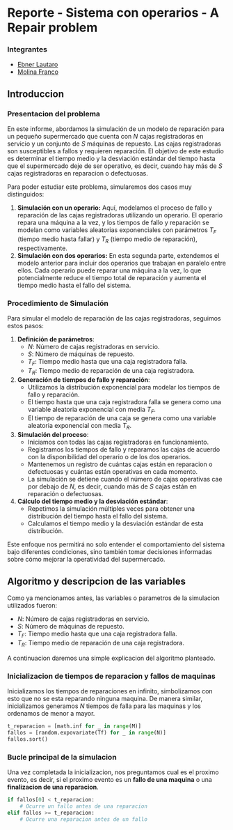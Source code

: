 # Reporte - Sistema con operarios - A Repair problem

### Integrantes
- [Ebner Lautaro](lautaro.ebner@mi.unc.edu.ar)
- [Molina Franco](franco.molina13@mi.unc.edu.ar)

## Introduccion
### Presentacion del problema
En este informe, abordamos la simulación de un modelo de reparación para un pequeño supermercado que cuenta con $N$ cajas registradoras en servicio y un conjunto de $S$ máquinas de repuesto. 
Las cajas registradoras son susceptibles a fallos y requieren reparación. 
El objetivo de este estudio es determinar el tiempo medio y la desviación estándar del tiempo hasta que el supermercado deje de ser operativo, es decir, cuando hay más de $S$ cajas registradoras en reparacion o defectuosas.

Para poder estudiar este problema, simularemos dos casos muy distinguidos:
1. **Simulación con un operario:** Aquí, modelamos el proceso de fallo y reparación de las cajas registradoras utilizando un operario. El operario repara una máquina a la vez, y los tiempos de fallo y reparación se modelan como variables aleatorias exponenciales con parámetros $T_{F}$ (tiempo medio hasta fallar) y $T_{R}$ (tiempo medio de reparación), respectivamente.
2. **Simulación con dos operarios:** En esta segunda parte, extendemos el modelo anterior para incluir dos operarios que trabajan en paralelo entre ellos. Cada operario puede reparar una máquina a la vez, lo que potencialmente reduce el tiempo total de reparación y aumenta el tiempo medio hasta el fallo del sistema.

### Procedimiento de Simulación
Para simular el modelo de reparación de las cajas registradoras, seguimos estos pasos:

1. **Definición de parámetros**:
    - $N$: Número de cajas registradoras en servicio.
    - $S$: Número de máquinas de repuesto.
    - $T_{F}$: Tiempo medio hasta que una caja registradora falla.
    - $T_{R}$: Tiempo medio de reparación de una caja registradora.
2. **Generación de tiempos de fallo y reparación**:
    - Utilizamos la distribución exponencial para modelar los tiempos de fallo y reparación.
    - El tiempo hasta que una caja registradora falla se genera como una variable aleatoria exponencial con media $T_{F}$.
    - El tiempo de reparación de una caja se genera como una variable aleatoria exponencial con media $T_{R}$.
3. **Simulación del proceso**:
    - Iniciamos con todas las cajas registradoras en funcionamiento.
    - Registramos los tiempos de fallo y reparamos las cajas de acuerdo con la disponibilidad del operario o de los dos operarios.
    - Mantenemos un registro de cuántas cajas están en reparacion o defectuosas y cuántas están operativas en cada momento.
    - La simulación se detiene cuando el número de cajas operativas cae por debajo de $N$, es decir, cuando más de $S$ cajas están en reparación o defectuosas.
4. **Cálculo del tiempo medio y la desviación estándar**:
   - Repetimos la simulación múltiples veces para obtener una distribución del tiempo hasta el fallo del sistema.
   - Calculamos el tiempo medio y la desviación estándar de esta distribución.
  
Este enfoque nos permitirá no solo entender el comportamiento del sistema bajo diferentes condiciones, sino también tomar decisiones informadas sobre cómo mejorar la operatividad del supermercado.

## Algoritmo y descripcion de las variables

Como ya mencionamos antes, las variables o parametros de la simulacion utilizados fueron:

  - $N$: Número de cajas registradoras en servicio.
  - $S$: Número de máquinas de repuesto.
  - $T_{F}$: Tiempo medio hasta que una caja registradora falla.
  - $T_{R}$: Tiempo medio de reparación de una caja registradora.

A continuacion daremos una simple explicacion del algoritmo planteado.

### Inicializacion de tiempos de reparacion y fallos de maquinas
Inicializamos los tiempos de reparaciones en infinito, simbolizamos con esto que no se esta reparando ninguna maquina.
De manera similar, inicializamos generamos $N$ tiempos de falla para las maquinas y los ordenamos de menor a mayor.

```python
t_reparacion = [math.inf for _ in range(M)]
fallos = [random.expovariate(Tf) for _ in range(N)]
fallos.sort()
```

### Bucle principal de la simulacion
Una vez completada la inicializacion, nos preguntamos cual es el proximo evento, es decir, si el proximo evento es un **fallo de una maquina** o una **finalizacion de una reparacion**. 
```python
if fallos[0] < t_reparacion:
    # Ocurre un fallo antes de una reparacion
elif fallos >= t_reparacion:
    # Ocurre una reparacion antes de un fallo
```
